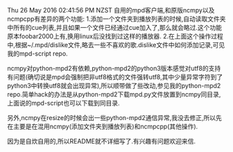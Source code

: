 Thu 26 May 2016 02:41:56 PM NZST
自用的mpd客户端,和原版ncmpy以及ncmpcpp有差异的两个功能:
1.添加一个文件夹到播放列表的时候,自动读取文件夹中所有的cue列表,并且如果一个文件已经通过cue加入了,那么就会略过.这个功能原本foobar2000上有,换用linux后没找到过这样的播放器.
2.在上面这个操作过程中,根据~/.mpd/dislike文件,略去一些不喜欢的歌.dislike文件中如何添加记录,可见我的mpd-script repo.

ncmpy对python-mpd2有依赖,python-mpd2的python3版本感觉对utf8的支持有问题(确切说是mpd会强制把非utf8格式的文件强转utf8,其中少量异常字符到了python3中转换utf8就会出现异常),所以顺带做了些改动,参见我的python-mpd2 repo.简单hack的办法是从python-mpd2下载mpd.py文件放置到ncmpy同目录,上面说的mpd-script也可以下载到同目录.

另外,ncmpy在resize的时候会出一些python-mpd2通信异常,我没去修正,所以先在主要是在混用ncmpy(添加文件夹到播放列表)和ncmpcpp(其他操作).

因为是自炊自用的,所以README就不详细写了.有兴趣有问题欢迎来信.
